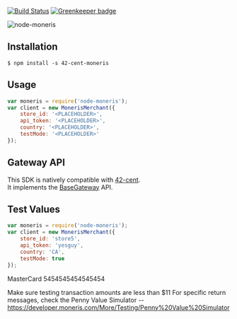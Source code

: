 [![Build Status](https://travis-ci.org/continuous-software/42-cent-moneris.svg?branch=master)](https://travis-ci.org/continuous-software/42-cent-moneris) [![Greenkeeper badge](https://badges.greenkeeper.io/continuous-software/42-cent-moneris.svg)](https://greenkeeper.io/)


![node-moneris](https://seeklogo.com/images/M/moneris-logo-3813DF1697-seeklogo.com.png)

## Installation ##

    $ npm install -s 42-cent-moneris

## Usage

```javascript
var moneris = require('node-moneris');
var client = new MonerisMerchant({
    store_id: '<PLACEHOLDER>',
    api_token: '<PLACEHOLDER>',
    country: '<PLACEHOLDER>',
    testMode: '<PLACEHOLDER>'
});
```

## Gateway API

This SDK is natively compatible with [42-cent](https://github.com/continuous-software/42-cent).  
It implements the [BaseGateway](https://github.com/continuous-software/42-cent-base) API.


## Test Values


```javascript
var moneris = require('node-moneris');
var client = new MonerisMerchant({
    store_id: 'store5',
    api_token: 'yesguy',
    country: 'CA',
    testMode: true
});
```

MasterCard
5454545454545454

Make sure testing transaction amounts are less than $11
For specific return messages, check the Penny Value Simulator -- https://developer.moneris.com/More/Testing/Penny%20Value%20Simulator
